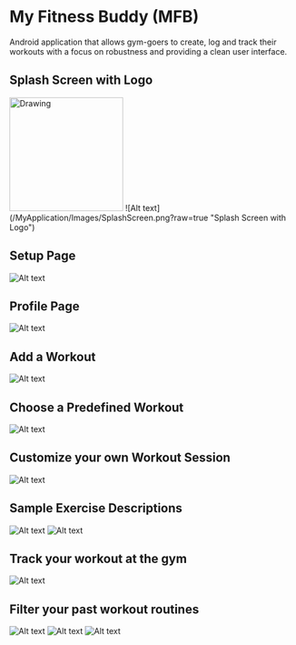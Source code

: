 # My Fitness Buddy (MFB)


Android application that allows gym-goers to create, log and track their workouts with a focus on robustness and providing a clean user interface.

## Splash Screen with Logo
<img src="/MyApplication/Images/SplashScreen.png" alt="Drawing" style="width:200px;"/>
![Alt text](/MyApplication/Images/SplashScreen.png?raw=true "Splash Screen with Logo")

## Setup Page
![Alt text](/MyApplication/Images/Setup.png?raw=true "User Setup Page")

## Profile Page
![Alt text](/MyApplication/Images/Profile.png?raw=true "User Profile Page")

## Add a Workout
![Alt text](/MyApplication/Images/AddWorkouts.png?raw=true "Add Workouts")

## Choose a Predefined Workout 
![Alt text](/MyApplication/Images/PredefinedWorkout.png?raw=true "Predefined Workouts")

## Customize your own Workout Session
![Alt text](/MyApplication/Images/CustomWorkout.png?raw=true "Customize Workouts")

## Sample Exercise Descriptions
![Alt text](/MyApplication/Images/Exercise1.png?raw=true "Exercise Description")
![Alt text](/MyApplication/Images/Exercise2.png?raw=true "Exercise Description")

## Track your workout at the gym
![Alt text](/MyApplication/Images/LogWorkout.png?raw=true "Log Workout")

## Filter your past workout routines
![Alt text](/MyApplication/Images/Filter1.png?raw=true "Filter1")
![Alt text](/MyApplication/Images/Filter2.png?raw=true "Filter2")
![Alt text](/MyApplication/Images/Filter3.png?raw=true "Filter3")
